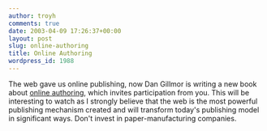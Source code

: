 ```yaml
---
author: troyh
comments: true
date: 2003-04-09 17:26:37+00:00
layout: post
slug: online-authoring
title: Online Authoring
wordpress_id: 1988
---
```


The web gave us online publishing, now Dan Gillmor is writing a new book about [online authoring](http://weblog.siliconvalley.com/column/dangillmor/archives/000924.shtml#000924), which invites participation from you. This will be interesting to watch as I strongly believe that the web is the most powerful publishing mechanism created and will transform today's publishing model in significant ways. Don't invest in paper-manufacturing companies.
